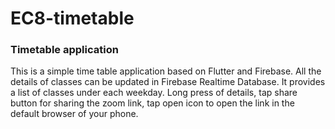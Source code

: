 # EC8-timetable
### Timetable application

This is a simple time table application based on Flutter and Firebase. All the details of classes can be updated in Firebase Realtime Database. It provides a list of classes under each weekday. Long press of details, tap share button for sharing the zoom link, tap open icon to open the link in the default browser of your phone.
